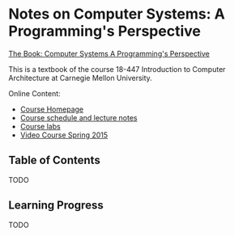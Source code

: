 # Notes on Computer Systems: A Programming's Perspective

[The Book: Computer Systems A Programming's Perspective](https://www.amazon.de/-/en/Randal-Bryant/dp/0136108040/ref=sr_1_5?crid=28X4Q6FCEFFHK&dchild=1&keywords=computer+systems+a+programmer%27s+perspective&qid=1601583136&sprefix=Computer+Systems%2Caps%2C158&sr=8-5)

This is a textbook of the course 18-447 Introduction to Computer Architecture at Carnegie Mellon University.

Online Content:
- [Course Homepage](http://users.ece.cmu.edu/~jhoe/doku/doku.php?id=18-447_introduction_to_computer_architecture)
- [Course schedule and lecture notes](https://course.ece.cmu.edu/~ece447/s15/doku.php?id=schedule)
- [Course labs](https://course.ece.cmu.edu/~ece447/s15/doku.php?id=labs)
- [Video Course Spring 2015](https://www.youtube.com/playlist?list=PL5PHm2jkkXmi5CxxI7b3JCL1TWybTDtKq)

## Table of Contents
TODO
## Learning Progress
TODO
